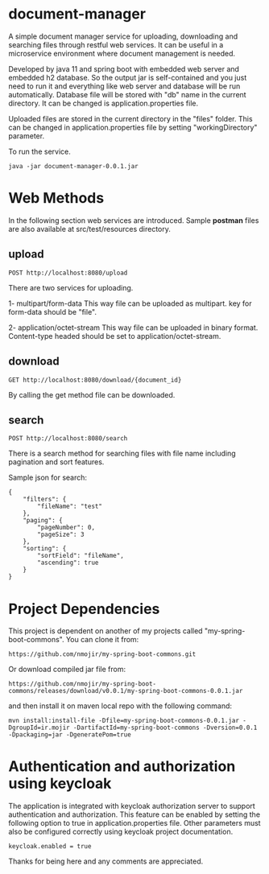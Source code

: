 # document-manager
 
 A simple document manager service for uploading, downloading and searching files through restful web services. It can be useful in a microservice environment where document management is needed.
 
 Developed by java 11 and spring boot with embedded web server and embedded h2 database. So the output jar is self-contained and you just need to run it and everything like web server and database will be run automatically. Database file will be stored with "db" name in the current directory. It can be changed is application.properties file.
 
 Uploaded files are stored in the current directory in the "files" folder. This can be changed in application.properties file by setting "workingDirectory" parameter.
 
 To run the service.
 ```
 java -jar document-manager-0.0.1.jar
 ```


# Web Methods
In the following section web services are introduced. Sample **postman** files are also available at src/test/resources directory.

## upload
```
POST http://localhost:8080/upload
```

There are two services for uploading.

1- multipart/form-data
 This way file can be uploaded as multipart. key for form-data should be "file".

2- application/octet-stream
 This way file can be uploaded in binary format. Content-type headed should be set to application/octet-stream.

## download
```
GET http://localhost:8080/download/{document_id}
```

By calling the get method file can be downloaded.

## search
```
POST http://localhost:8080/search
```

There is a search method for searching files with file name including pagination and sort features.

Sample json for search:
```
{
	"filters": {
		"fileName": "test"
	},
	"paging": {
		"pageNumber": 0,
		"pageSize": 3
	},
	"sorting": {
		"sortField": "fileName",
		"ascending": true
	}
}
```

# Project Dependencies
This project is dependent on another of my projects called "my-spring-boot-commons". 
You can clone it from:
```
https://github.com/nmojir/my-spring-boot-commons.git
````

Or  download compiled jar file from:
```
https://github.com/nmojir/my-spring-boot-commons/releases/download/v0.0.1/my-spring-boot-commons-0.0.1.jar
```
and then install it on maven local repo with the following command:
```
mvn install:install-file -Dfile=my-spring-boot-commons-0.0.1.jar -DgroupId=ir.mojir -DartifactId=my-spring-boot-commons -Dversion=0.0.1 -Dpackaging=jar -DgeneratePom=true
```

# Authentication and authorization using keycloak
The application is integrated with keycloak authorization server to support authentication and authorization. This feature can be enabled by setting the following option to true in application.properties file. Other parameters must also be configured correctly using keycloak project documentation.

```
keycloak.enabled = true
```

Thanks for being here and any comments are appreciated.
